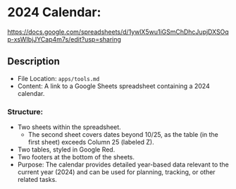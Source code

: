 # 2024 Calendar:
https://docs.google.com/spreadsheets/d/1ywlX5wu1iGSmChDhcJupjDXSOqp-xsWIbjJYCap4m7s/edit?usp=sharing
## Description
- File Location: `apps/tools.md`
- Content: A link to a Google Sheets spreadsheet containing a 2024 calendar.
### Structure:
- Two sheets within the spreadsheet.
   - The second sheet covers dates beyond 10/25, as the table (in the first sheet) exceeds Column 25 (labeled Z).
- Two tables, styled in Google Red.
- Two footers at the bottom of the sheets.
- Purpose: The calendar provides detailed year-based data relevant to the current year (2024) and can be used for planning, tracking, or other related tasks.
